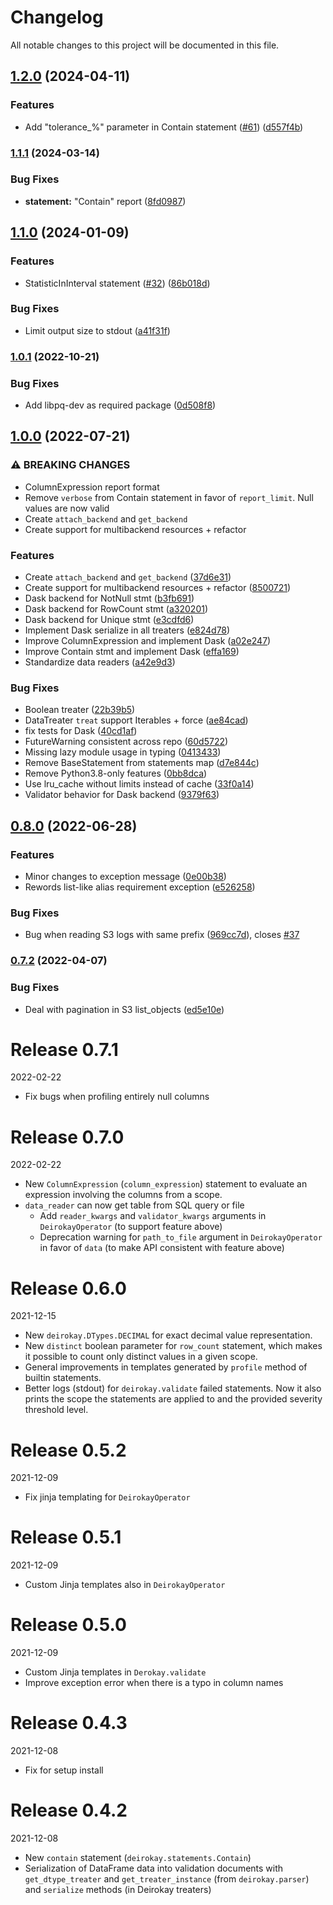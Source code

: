 # Changelog

All notable changes to this project will be documented in this file.

## [1.2.0](https://github.com/bigdatabr/deirokay/compare/1.1.1...1.2.0) (2024-04-11)


### Features

* Add "tolerance_%" parameter in Contain statement ([#61](https://github.com/bigdatabr/deirokay/issues/61)) ([d557f4b](https://github.com/bigdatabr/deirokay/commit/d557f4bfdd84b2083f62fe0fc8c1cd6093b4a564))

### [1.1.1](https://github.com/bigdatabr/deirokay/compare/1.1.0...1.1.1) (2024-03-14)


### Bug Fixes

* **statement:** "Contain" report ([8fd0987](https://github.com/bigdatabr/deirokay/commit/8fd098788d8c8cd577ca8b94df10ea39f1e0e284))

## [1.1.0](https://github.com/bigdatabr/deirokay/compare/1.0.1...1.1.0) (2024-01-09)


### Features

* StatisticInInterval statement ([#32](https://github.com/bigdatabr/deirokay/issues/32)) ([86b018d](https://github.com/bigdatabr/deirokay/commit/86b018d482effb4aa5a068ecfffbbeddaad4feab))


### Bug Fixes

* Limit output size to stdout ([a41f31f](https://github.com/bigdatabr/deirokay/commit/a41f31fdc260988da3647e98f24dafb8cf34788a))

### [1.0.1](https://github.com/bigdatabr/deirokay/compare/1.0.0...1.0.1) (2022-10-21)


### Bug Fixes

* Add libpq-dev as required package ([0d508f8](https://github.com/bigdatabr/deirokay/commit/0d508f85d43f8fc247a89f120bdd87e812e4cfd2))

## [1.0.0](https://github.com/bigdatabr/deirokay/compare/0.8.0...1.0.0) (2022-07-21)


### ⚠ BREAKING CHANGES

* ColumnExpression report format
* Remove `verbose` from Contain statement in favor of
`report_limit`. Null values are now valid
* Create `attach_backend` and `get_backend`
* Create support for multibackend resources + refactor

### Features

* Create `attach_backend` and `get_backend` ([37d6e31](https://github.com/bigdatabr/deirokay/commit/37d6e3175a656b03c08b7e29a7ce8a41488dbdf2))
* Create support for multibackend resources + refactor ([8500721](https://github.com/bigdatabr/deirokay/commit/85007214979611672baba398cfc05146067b9dae))
* Dask backend for NotNull stmt ([b3fb691](https://github.com/bigdatabr/deirokay/commit/b3fb6915e2f60c790bdcfaed5fd8eedd92a9b63c))
* Dask backend for RowCount stmt ([a320201](https://github.com/bigdatabr/deirokay/commit/a320201ef4d396e86a22b0c76b6d73bf51bb0143))
* Dask backend for Unique stmt ([e3cdfd6](https://github.com/bigdatabr/deirokay/commit/e3cdfd6fe258fbb6f83a34178f58da5f8fb64f45))
* Implement Dask serialize in all treaters ([e824d78](https://github.com/bigdatabr/deirokay/commit/e824d78053071beadd7b0e8bc42b10ca7595e7e7))
* Improve ColumnExpression and implement Dask ([a02e247](https://github.com/bigdatabr/deirokay/commit/a02e2477aa6fc50b1fd2becb20598070b5a2732c))
* Improve Contain stmt and implement Dask ([effa169](https://github.com/bigdatabr/deirokay/commit/effa1691baed3d52c6f644e3046e6a3f6919c4aa))
* Standardize data readers ([a42e9d3](https://github.com/bigdatabr/deirokay/commit/a42e9d38754a0d9a53c02a2b91b181249912acb4))


### Bug Fixes

* Boolean treater ([22b39b5](https://github.com/bigdatabr/deirokay/commit/22b39b529768e305d180081c3efd7d08825ec562))
* DataTreater `treat` support Iterables + force ([ae84cad](https://github.com/bigdatabr/deirokay/commit/ae84cad56b1f093b0e98c5d56f332f64f8a5039d))
* fix tests for Dask ([40cd1af](https://github.com/bigdatabr/deirokay/commit/40cd1af8cc42f0d07cdc35293a3c805aaf34dbea))
* FutureWarning consistent across repo ([60d5722](https://github.com/bigdatabr/deirokay/commit/60d5722796b71c6ada14094c2322c4c5a92f2e87))
* Missing lazy module usage in typing ([0413433](https://github.com/bigdatabr/deirokay/commit/0413433fb109b69de93255ae39b0cbdc9e1ad78a))
* Remove BaseStatement from statements map ([d7e844c](https://github.com/bigdatabr/deirokay/commit/d7e844ccb4e24a9dc11889203a36b6085d27da02))
* Remove Python3.8-only features ([0bb8dca](https://github.com/bigdatabr/deirokay/commit/0bb8dca0000bc45cad7cc2ebe7b9397b42734e6d))
* Use lru_cache without limits instead of cache ([33f0a14](https://github.com/bigdatabr/deirokay/commit/33f0a1444245e3ab2ba6618db36371ce2e3a02f0))
* Validator behavior for Dask backend ([9379f63](https://github.com/bigdatabr/deirokay/commit/9379f63afccc481ab41e5ac8277cdcfa48580eab))

## [0.8.0](https://github.com/bigdatabr/deirokay/compare/0.7.2...0.8.0) (2022-06-28)


### Features

* Minor changes to exception message ([0e00b38](https://github.com/bigdatabr/deirokay/commit/0e00b3838170135692c359ef476bc0c5c9aad308))
* Rewords list-like alias requirement exception ([e526258](https://github.com/bigdatabr/deirokay/commit/e52625813ee2c57d9d2651521483d26d55c46a04))


### Bug Fixes

* Bug when reading S3 logs with same prefix ([969cc7d](https://github.com/bigdatabr/deirokay/commit/969cc7da11344a696405ec92f761f267d0e340a6)), closes [#37](https://github.com/bigdatabr/deirokay/issues/37)

### [0.7.2](https://github.com/bigdatabr/deirokay/compare/0.7.1...0.7.2) (2022-04-07)


### Bug Fixes

* Deal with pagination in S3 list_objects ([ed5e10e](https://github.com/bigdatabr/deirokay/commit/ed5e10e2a0e4e8ea3fc03ab8b5e2001c4bb222e6))

# Release 0.7.1

2022-02-22

- Fix bugs when profiling entirely null columns


# Release 0.7.0

2022-02-22

- New `ColumnExpression` (`column_expression`) statement to evaluate an expression involving the columns from a scope.
- `data_reader` can now get table from SQL query or file
  - Add `reader_kwargs` and `validator_kwargs` arguments in `DeirokayOperator` (to support feature above)
  - Deprecation warning for `path_to_file` argument in `DeirokayOperator` in favor of `data` (to make API consistent with feature above)


# Release 0.6.0

2021-12-15

- New `deirokay.DTypes.DECIMAL` for exact decimal value representation.
- New `distinct` boolean parameter for `row_count` statement, which
makes it possible to count only distinct values in a given scope.
- General improvements in templates generated by `profile` method of
builtin statements.
- Better logs (stdout) for `deirokay.validate` failed statements.
Now it also prints the scope the statements are applied to and the
provided severity threshold level.


# Release 0.5.2

2021-12-09

- Fix jinja templating for `DeirokayOperator`


# Release 0.5.1

2021-12-09

- Custom Jinja templates also in `DeirokayOperator`


# Release 0.5.0

2021-12-09

- Custom Jinja templates in `Derokay.validate`
- Improve exception error when there is a typo in column names


# Release 0.4.3

2021-12-08

- Fix for setup install


# Release 0.4.2

2021-12-08

- New `contain` statement (`deirokay.statements.Contain`)
- Serialization of DataFrame data into validation documents with `get_dtype_treater` and `get_treater_instance` (from `deirokay.parser`) and `serialize` methods (in Deirokay treaters)
